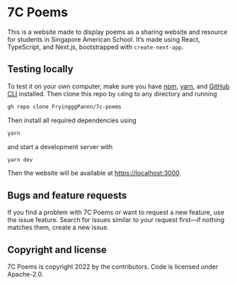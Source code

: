 # 7C Poems

This is a website made to display poems as a sharing website and resource for students in Singapore American School. It’s made using React, TypeScript, and Next.js, bootstrapped with `create-next-app`.

## Testing locally

To test it on your own computer, make sure you have [npm](https://npmjs.com), [yarn](https://yarnpkg.com), and [GitHub CLI](https://cli.github.com) installed. Then clone this repo by `cd`ing to any directory and running
```bash
gh repo clone FryingggPannn/7c-poems
```
Then install all required dependencies using
```bash
yarn
```
and start a development server with
```bash
yarn dev
```
Then the website will be available at <https://localhost:3000>.

## Bugs and feature requests

If you find a problem with 7C Poems or want to request a new feature, use the issue feature. Search for issues similar to your request first—if nothing matches them, create a new issue.

## Copyright and license

7C Poems is copyright 2022 by the contributors. Code is licensed under Apache-2.0.
